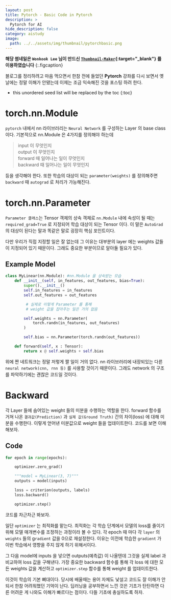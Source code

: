 ```yaml
---
layout: post
title: Pytorch - Basic Code in Pytorch
description: >
  Pytorch for AI
hide_description: false
category: aistudy
image:
  path: ../../assets/img/thumbnail/pytorchbasic.png
---
```


**해당 썸네일은 `Wonkook Lee` 님이 만드신 [`Thumbnail-Maker`](https://wonkooklee.github.io/thumbnail_maker/){:target="_blank"} 를 이용하였습니다**
{:.figcaption}

블로그를 정리하려고 마음 먹으면서 한참 전에 들었던 **Pytorch** 강좌를 다시 보면서 옛날에는 정말 이해가 안됐는데 이제는 조금 익숙해진 것을 
포스팅 하려 한다.

* this unordered seed list will be replaced by the toc
{:toc}

# torch.nn.Module

`pytorch` 내에서 nn 라이브러리는 `Neural Network` 를 구성하는 Layer 의 base class 이다. 기본적으로 nn.Module 은 4가지를
정의해야 하는데 

> input 이 무엇인지<br>
> output 이 무엇인지<br>
> forward 때 일어나는 일이 무엇인지<br>
> backward 때 일어나는 일이 무엇인지

등을 생각해야 한다. 또한 학습의 대상이 되는 `parameter(weights)` 를 정의해주면 `backward` 때 `autograd` 로 처리가 가능해진다.

# torch.nn.Parameter

`Parameter 클래스`는 Tensor 객체의 상속 객체로 `nn.Module` 내에 속성이 될 때는 `required_grad=True` 로 지정되어 
학습 대상이 되는 Tensor 이다. 이 말은 `AutoGrad` 의 대상이 된다는 말과 똑같은 말로 굉장히 핵심 포인트이다. 

다만 우리가 직접 지정할 일은 잘 없는데 그 이유는 대부분의 layer 에는 weights 값들이 지정되어 있기 때문이다. 그래도 중요한 부분이므로 알아둘 필요가 있다.

## Example Model

```py
class MyLinear(nn.Module): #nn.Module 을 상속받는 모습
    def __init__(self, in_features, out_features, bias=True):
        super().__init__()
        self.in_features = in_features
        self.out_features = out_features

         # 실제로 이렇게 Parameter 를 통해 
         # weight 값을 잡아주는 일은 거의 없음

        self.weights = nn.Parameter(
            torch.randn(in_features, out_features)
        )

        self.bias = nn.Parameter(torch.randn(out_features))

    def forward(self, x : Tensor):
        return x @ self.weights + self.bias 
```

위에 짠 네트워크는 정말 저렇게 짤 일이 거의 없다. nn 라이브러리에 내장되있는 다른 `neural network(cnn, rnn 등)` 를 사용할 것이기 때문이다.
그래도 network 의 구조를 파악하기에는 괜찮은 코드일 것이다.

# Backward

각 Layer 들에 숨어있는 weight 들의 미분을 수행하는 역할을 한다. forward 함수를 거쳐 나온 `결과값(Prediction)` 과 
`실제 값(Ground Truth)` 간의 차이(loss) 에 대해 미분을 수행한다. 이렇게 얻어낸 미분값으로 weight 들을 업데이트한다. 
코드를 보면 이해해보자.

## Code

```py
for epoch in range(epochs):

    optimizer.zero_grad()

    """model = MyLinear(3, 7)"""
    outputs = model(inputs) 

    loss = criterion(outputs, labels)
    loss.backward()

    optimizer.step()
```

코드를 차근차근 봐보자.

일단 `optimizer` 는 최적화를 맡는다. 최적화는 각 학습 단계에서 모델의 loss를 줄이기 위해 모델 매개변수를 조정하는 과정이라 볼 수 있다. 
각 epoch 때 마다 각 `layer` 의 `weights` 들의 g`radient` 값을 0으로 재설정한다. 이유는 이전에 학습한 `gradient` 가 이번 학습에서 영향을 주지 않게 하기 위해서이다. 

그 다음 model에 inputs 을 넣으면 outputs(예측값) 이 나올텐데 그것을 실제 label 과 비교하여 loss 값을 구해낸다. 
가장 중요한 backward 함수를 통해 각 loss 에 대한 모든 weights 값을 계산하고 `optimizer.step` 함수를 통해 weight 를 업데이트한다.

이것이 학습의 기본 뼈대이다. 당시에 배울때는 용어 자체도 낯설고 코드도 잘 이해가 안되서 한참 어려워했던 기억이 난다. 딥러닝을 공부하면서 느낀 것은 기초가
탄탄하면 다른 어려운 게 나와도 이해가 빠르다는 점이다. 다들 기초에 충실하도록 하자.
